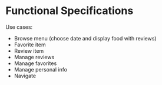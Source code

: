 # Functional Specifications

Use cases:
* Browse menu (choose date and display food with reviews)
* Favorite item
* Review item
* Manage reviews
* Manage favorites
* Manage personal info
* Navigate
